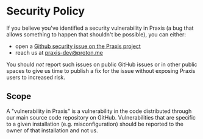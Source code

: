 # Security Policy

If you believe you've identified a security vulnerability in Praxis (a bug that allows something to happen that shouldn't be possible), you can either:

- open a [Github security issue on the Praxis project](https://github.com/praxis-app/praxis/security/advisories/new)
- reach us at <praxis-dev@proton.me>

You should _not_ report such issues on public GitHub issues or in other public spaces to give us time to publish a fix for the issue without exposing Praxis users to increased risk.

## Scope

A "vulnerability in Praxis" is a vulnerability in the code distributed through our main source code repository on GitHub. Vulnerabilities that are specific to a given installation (e.g. misconfiguration) should be reported to the owner of that installation and not us.
